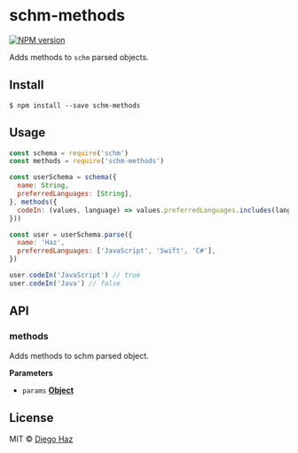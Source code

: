 # schm-methods

[![NPM version](https://img.shields.io/npm/v/schm-methods.svg?style=flat-square)](https://npmjs.org/package/schm-methods)

Adds methods to `schm` parsed objects.

## Install

    $ npm install --save schm-methods

## Usage

```js
const schema = require('schm')
const methods = require('schm-methods')

const userSchema = schema({
  name: String,
  preferredLanguages: [String],
}, methods({
  codeIn: (values, language) => values.preferredLanguages.includes(language),
}))

const user = userSchema.parse({
  name: 'Haz',
  preferredLanguages: ['JavaScript', 'Swift', 'C#'],
})

user.codeIn('JavaScript') // true
user.codeIn('Java') // false
```

## API

<!-- Generated by documentation.js. Update this documentation by updating the source code. -->

### methods

Adds methods to schm parsed object.

**Parameters**

-   `params` **[Object](https://developer.mozilla.org/en-US/docs/Web/JavaScript/Reference/Global_Objects/Object)** 

## License

MIT © [Diego Haz](https://github.com/diegohaz)
